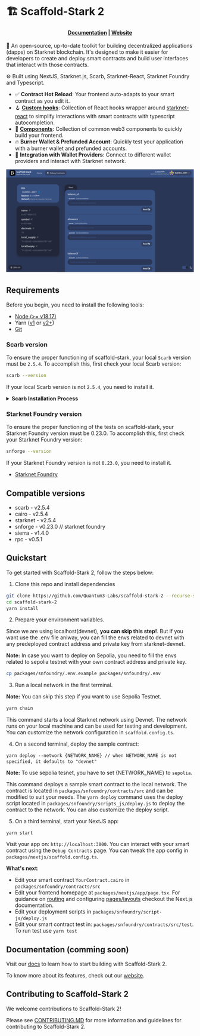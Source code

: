 # 🏗 Scaffold-Stark 2

<h4 align="center">
  <a href="">Documentation</a> |
  <a href="">Website</a>
</h4>

🧪 An open-source, up-to-date toolkit for building decentralized applications (dapps) on Starknet blockchain. It's designed to make it easier for developers to create and deploy smart contracts and build user interfaces that interact with those contracts.

⚙️ Built using NextJS, Starknet.js, Scarb, Starknet-React, Starknet Foundry and Typescript.

- ✅ **Contract Hot Reload**: Your frontend auto-adapts to your smart contract as you edit it.
- 🪝 **[Custom hooks]()**: Collection of React hooks wrapper around [starknet-react](https://starknet-react.com/) to simplify interactions with smart contracts with typescript autocompletion.
- 🧱 [**Components**](): Collection of common web3 components to quickly build your frontend.
- 🔥 **Burner Wallet & Prefunded Account**: Quickly test your application with a burner wallet and prefunded accounts.
- 🔐 **Integration with Wallet Providers**: Connect to different wallet providers and interact with Starknet network.

![Debug Contracts tab](./assests/debug-contracts.png)

## Requirements

Before you begin, you need to install the following tools:

- [Node (>= v18.17)](https://nodejs.org/en/download/)
- Yarn ([v1](https://classic.yarnpkg.com/en/docs/install/) or [v2+](https://yarnpkg.com/getting-started/install))
- [Git](https://git-scm.com/downloads)

### Scarb version

To ensure the proper functioning of scaffold-stark, your local `Scarb` version must be `2.5.4`. To accomplish this, first check your local Scarb version:

```sh
scarb --version
```

If your local Scarb version is not `2.5.4`, you need to install it.

<details>
<summary><b>Scarb Installation Process</b></summary>

To install Scarb, please refer to the [installation instructions](https://docs.swmansion.com/scarb/download).
We strongly recommend that you install
Scarb via [asdf](https://docs.swmansion.com/scarb/download.html#install-via-asdf), a CLI tool that can manage
multiple language runtime versions on a per-project basis.
This will ensure that the version of Scarb you use to work on a project always matches the one defined in the
project settings, avoiding problems related to version mismatches.

Please refer to the [asdf documentation](https://asdf-vm.com/guide/getting-started.html) to install all
prerequisites.

Once you have `asdf` installed locally, you can download Scarb plugin with the following command:

```bash
asdf plugin add scarb
```

This will allow you to download specific versions. You can choose the same version as the Dojo's Cairo version, for example, 2.5.4, with the following command:

```bash
asdf install scarb 2.5.4
```

and set a global version:

```bash
asdf global scarb 2.5.4
```

Otherwise, you can simply run the following command in your terminal, and follow the onscreen instructions. This
will install the version `2.5.4` of Scarb.

```bash
curl --proto '=https' --tlsv1.2 -sSf https://docs.swmansion.com/scarb/install.sh | sh -s -- -v 2.5.4
```

</details>

### Starknet Foundry version

To ensure the proper functioning of the tests on scaffold-stark, your Starknet Foundry version must be 0.23.0. To accomplish this, first check your Starknet Foundry version:

```sh
snforge --version
```

If your Starknet Foundry version is not `0.23.0`, you need to install it.

- [Starknet Foundry](https://foundry-rs.github.io/starknet-foundry/getting-started/installation.html)

## Compatible versions

- scarb - v2.5.4
- cairo - v2.5.4
- starknet - v2.5.4
- snforge - v0.23.0 // starknet foundry
- sierra - v1.4.0
- rpc - v0.5.1

## Quickstart

To get started with Scaffold-Stark 2, follow the steps below:

1. Clone this repo and install dependencies

```bash
git clone https://github.com/Quantum3-Labs/scaffold-stark-2 --recurse-submodules
cd scaffold-stark-2
yarn install
```

2. Prepare your environment variables.

Since we are using localhost(devnet), **you can skip this step!**. But if you want use the .env file aniway, you can fill the envs related to devnet with any predeployed contract address and private key from starknet-devnet.

**Note:** In case you want to deploy on Sepolia, you need to fill the envs related to sepolia testnet with your own contract address and private key.

```bash
cp packages/snfoundry/.env.example packages/snfoundry/.env
```

3. Run a local network in the first terminal.

**Note:** You can skip this step if you want to use Sepolia Testnet.

```bash
yarn chain
```

This command starts a local Starknet network using Devnet. The network runs on your local machine and can be used for testing and development. You can customize the network configuration in `scaffold.config.ts`.

4. On a second terminal, deploy the sample contract:

```
yarn deploy --network {NETWORK_NAME} // when NETWORK_NAME is not specified, it defaults to "devnet"
```

**Note:** To use sepolia tesnet, you have to set {NETWORK_NAME} to `sepolia`.

This command deploys a sample smart contract to the local network. The contract is located in `packages/snfoundry/contracts/src` and can be modified to suit your needs. The `yarn deploy` command uses the deploy script located in `packages/snfoundry/scripts_js/deploy.js` to deploy the contract to the network. You can also customize the deploy script.

5. On a third terminal, start your NextJS app:

```
yarn start
```

Visit your app on: `http://localhost:3000`. You can interact with your smart contract using the `Debug Contracts` page. You can tweak the app config in `packages/nextjs/scaffold.config.ts`.

**What's next**:

- Edit your smart contract `YourContract.cairo` in `packages/snfoundry/contracts/src`
- Edit your frontend homepage at `packages/nextjs/app/page.tsx`. For guidance on [routing](https://nextjs.org/docs/app/building-your-application/routing/defining-routes) and configuring [pages/layouts](https://nextjs.org/docs/app/building-your-application/routing/pages-and-layouts) checkout the Next.js documentation.
- Edit your deployment scripts in `packages/snfoundry/script-js/deploy.js`
- Edit your smart contract test in: `packages/snfoundry/contracts/src/test`. To run test use `yarn test`

## Documentation (comming soon)

Visit our [docs](https://docs.scaffoldstarknet.com) to learn how to start building with Scaffold-Stark 2.

To know more about its features, check out our [website](https://scaffoldstark.com).

## Contributing to Scaffold-Stark 2

We welcome contributions to Scaffold-Stark 2!

Please see [CONTRIBUTING.MD](https://github.com/Quantum3-Labs/scaffold-stark-2/blob/main/CONTRIBUTING.md) for more information and guidelines for contributing to Scaffold-Stark 2.
